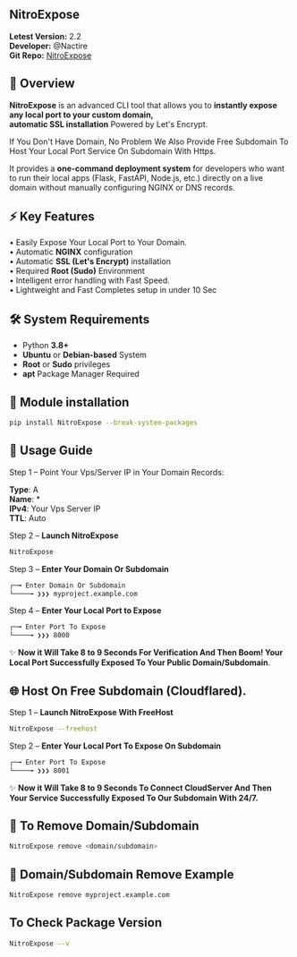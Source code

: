 ## NitroExpose

**Letest Version:** 2.2  
**Developer:** @Nactire  
**Git Repo:** [NitroExpose](https://github.com/yuvrajmodz/NitroExpose)


## 🚀 Overview

**NitroExpose** is an advanced CLI tool that allows you to **instantly expose any local port to your custom domain,**  
**automatic SSL installation** Powered by Let's Encrypt.  

If You Don't Have Domain, No Problem We Also Provide Free Subdomain To Host Your Local Port Service On Subdomain With Https.

It provides a **one-command deployment system** for developers who want to run their local apps (Flask, FastAPI, Node.js, etc.) directly on a live domain without manually configuring NGINX or DNS records.


## ⚡ Key Features

• Easily Expose Your Local Port to Your Domain.  
• Automatic **NGINX** configuration  
• Automatic **SSL (Let's Encrypt)** installation  
• Required **Root (Sudo)** Environment  
• Intelligent error handling with Fast Speed.  
• Lightweight and Fast Completes setup in under 10 Sec


## 🛠️ System Requirements

- Python **3.8+**  
- **Ubuntu** or **Debian-based** System  
- **Root** or **Sudo** privileges  
- **apt** Package Manager Required


## 🌊 Module installation

```bash
pip install NitroExpose --break-system-packages
```

## 🧭 Usage Guide

Step 1 –  Point Your Vps/Server IP in Your Domain Records:  

**Type**:  A  
**Name**: *  
**IPv4**:   Your Vps Server IP  
**TTL**:   Auto  

Step 2 – **Launch NitroExpose**  
```bash
NitroExpose
```

Step 3 – **Enter Your Domain Or Subdomain**  
```bash
┌─╼ Enter Domain Or Subdomain
└────╼ ❯❯❯ myproject.example.com
```

Step 4 – **Enter Your Local Port to Expose**  
```bash
┌─╼ Enter Port To Expose
└────╼ ❯❯❯ 8000
```

✨ **Now it Will Take 8 to 9 Seconds For Verification And Then Boom! Your Local Port Successfully Exposed To Your Public Domain/Subdomain**.  

## 🌐 Host On Free Subdomain (Cloudflared).

Step 1 – **Launch NitroExpose With FreeHost**  
```bash
NitroExpose --freehost
```

Step 2 – **Enter Your Local Port To Expose On Subdomain**  
```bash
┌─╼ Enter Port To Expose
└────╼ ❯❯❯ 8001
```

✨ **Now it Will Take 8 to 9 Seconds To Connect CloudServer And Then Your Service Successfully Exposed To Our Subdomain With 24/7.**  


## 🎯 To Remove Domain/Subdomain

```bash
NitroExpose remove <domain/subdomain>
```

## 🎯 Domain/Subdomain Remove Example

```bash
NitroExpose remove myproject.example.com
```

## To Check Package Version

```bash
NitroExpose --v
```
